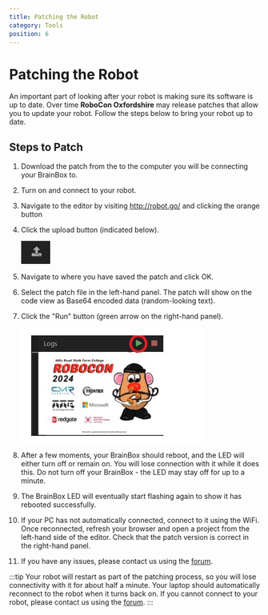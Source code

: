 ```yaml
---
title: Patching the Robot
category: Tools
position: 6
---
```

# Patching the Robot

An important part of looking after your robot is making sure its software is up to date. Over time **RoboCon Oxfordshire** may release patches that allow you to update your robot. Follow the steps below to bring your robot up to date.

## Steps to Patch

1. Download the patch from the to the computer you will be connecting your BrainBox to. 
2. Turn on and connect to your robot. 
3. Navigate to the editor by visiting <http://robot.go/> and clicking the orange button 
4. Click the upload button (indicated below). 

   ![](./images/upload-button.png)
5. Navigate to where you have saved the patch and click OK. 
6. Select the patch file in the left-hand panel. The patch will show on the code view as Base64 encoded data (random-looking text). 
7. Click the "Run" button (green arrow on the right-hand panel). 

   ![](./images/run-button.png)
8. After a few moments, your BrainBox should reboot, and the LED will either turn off or remain on. You will lose connection with it while it does this. Do not turn off your BrainBox - the LED may stay off for up to a minute.
9. The BrainBox LED will eventually start flashing again to show it has rebooted successfully. 
10. If your PC has not automatically connected, connect to it using the WiFi. Once reconnected, refresh your browser and open a project from the left-hand side of the editor. Check that the patch version is correct in the right-hand panel.  
11. If you have any issues, please contact us using the [forum](https://hr-robocon.org/forum/). 

:::tip
Your robot will restart as part of the patching process, so you will lose connectivity with it for about half a minute. Your laptop should automatically reconnect to the robot when it turns back on. If you cannot connect to your robot, please contact us using the [forum](https://hr-robocon.org/forum/).
:::
